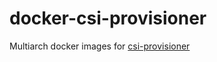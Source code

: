 # docker-csi-provisioner

Multiarch docker images for [csi-provisioner](https://github.com/kubernetes-csi/external-provisioner/)
